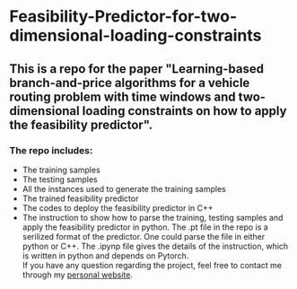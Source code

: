 # Feasibility-Predictor-for-two-dimensional-loading-constraints
## This is a repo for the paper "Learning-based branch-and-price algorithms for a vehicle routing problem with time windows and two-dimensional loading constraints on how to apply the feasibility predictor".
### The repo includes:
* The training samples
* The testing samples
* All the instances used to generate the training samples
* The trained feasibility predictor
* The codes to deploy the feasibility predictor in C++ 
* The instruction to show how to parse the training, testing samples and apply the feasibility predictor in python. 
The .pt file in the repo is a serilized format of the predictor. One could parse the file in either python or C++. The .ipynp file gives the details of the instruction, which is written in python and depends on Pytorch. <br>
If you have any question regarding the project, feel free to contact me through my [personal website](https://arccos0.github.io/).
